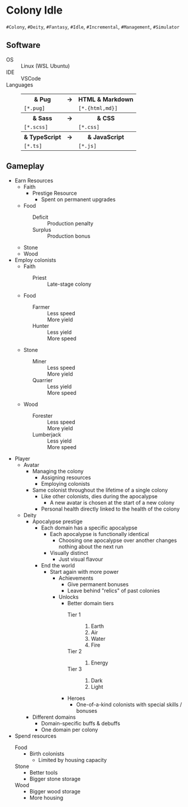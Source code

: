 <!DOCTYPE html><html lang="en"><head><meta charset="UTF-8"><link href="style.css" rel="stylesheet"></head><body><h1>Colony Idle</h1><code>#Colony</code>, <code>#Deity</code>, <code>#Fantasy</code>, <code>#Idle</code>, <code>#Incremental</code>, <code>#Management</code>, <code>#Simulator</code><h2>Software</h2><dl><dt>OS</dt><dd>Linux (WSL Ubuntu)</dd><dt>IDE</dt><dd>VSCode</dd><dt>Languages</dt><dd><table><tr><th> & Pug</th><th>&#x2192;</th><th>HTML & Markdown</th></tr><tr><td><code>[*.pug]</code></td><td></td><td><code>[*.{html,md}]</code></td></tr><tr><th> & Sass</th><th>&#x2192;</th><th> & CSS</th></tr><tr><td><code>[*.scss]</code></td><td></td><td><code>[*.css]</code></td></tr><tr><th> & TypeScript</th><th>&#x2192;</th><th> & JavaScript</th></tr><tr><td><code>[*.ts]</code></td><td></td><td><code>[*.js]</code></td></tr></table></dd></dl><h2>Gameplay</h2><ul><li>Earn Resources<ul><li>Faith<ul><li>Prestige Resource<ul><li>Spent on permanent upgrades</li></ul></li></ul></li><li>Food<ul><dl><dt>Deficit</dt><dd>Production penalty</dd><dt>Surplus</dt><dd>Production bonus</dd></dl></ul></li><li>Stone</li><li>Wood</li></ul></li><li>Employ colonists<ul><li>Faith<ul><dl><dt>Priest</dt><dd>Late-stage colony</dd></dl></ul></li><li>Food<ul><dl><dt>Farmer</dt><dd>Less speed</dd><dd>More yield</dd><dt>Hunter</dt><dd>Less yield</dd><dd>More speed</dd></dl></ul></li><li>Stone<ul><dl><dt>Miner</dt><dd>Less speed</dd><dd>More yield</dd><dt>Quarrier</dt><dd>Less yield</dd><dd>More speed</dd></dl></ul></li><li>Wood<ul><dl><dt>Forester</dt><dd>Less speed</dd><dd>More yield</dd><dt>Lumberjack</dt><dd>Less yield</dd><dd>More speed</dd></dl></ul></li></ul></li><li>Player<ul><li>Avatar<ul><li>Managing the colony<ul><li>Assigning resources</li><li>Employing colonists</li></ul></li><li>Same colonist throughout the lifetime of a single colony<ul><li>Like other colonists, dies during the apocalypse<ul><li>A new avatar is chosen at the start of a new colony</li></ul></li><li>Personal health directly linked to the health of the colony</li></ul></li></ul></li><li>Deity<ul><li>Apocalypse prestige<ul><li>Each domain has a specific apocalypse<ul><li>Each apocalypse is functionally identical<ul><li>Choosing one apocalypse over another changes nothing about the next run</li></ul></li><li>Visually distinct<ul><li>Just visual flavour</li></ul></li></ul></li><li>End the world<ul><li>Start again with more power<ul><li>Achievements<ul><li>Give permanent bonuses</li><li>Leave behind "relics" of past colonies</li></ul></li><li>Unlocks<ul><li>Better domain tiers<dl><dt>Tier 1</dt><ol><dd><li>Earth</li></dd><dd><li>Air</li></dd><dd><li>Water</li></dd><dd><li>Fire</li></dd></ol><dt>Tier 2</dt><ol><dd><li>Energy</li></dd></ol><dt>Tier 3</dt><ol><dd><li>Dark</li></dd><dd><li>Light</li></dd></ol></dl></li><li>Heroes<ul><li>One-of-a-kind colonists with special skills / bonuses</li></ul></li></ul></li></ul></li></ul></li></ul></li><li>Different domains<ul><li>Domain-specific buffs & debuffs</li><li>One domain per colony</li></ul></li></ul></li></ul></li><li>Spend resources<dl><dt>Food</dt><dd><li>Birth colonists<ul><li>Limited by housing capacity</li></ul></li></dd><dt>Stone</dt><dd><li>Better tools</li><li>Bigger stone storage</li></dd><dt>Wood</dt><dd><li>Bigger wood storage</li><li>More housing</li></dd></dl></li></ul></body></html>
